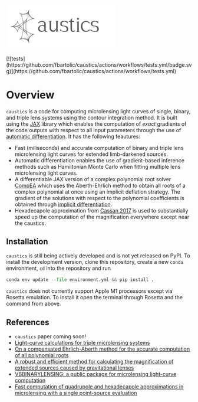 <img width = "300" src="_static/logo.svg"/>
<br>
<br>
[![tests](https://github.com/fbartolic/caustics/actions/workflows/tests.yml/badge.svg)](https://github.com/fbartolic/caustics/actions/workflows/tests.yml)


# Overview 
`caustics` is a code for computing microlensing light curves of single, binary, and triple lens systems using the contour integration 
method. It is built using the [JAX](https://github.com/google/jax) library which enables the computation 
of *exact* gradients of the code outputs with respect to all input parameters through the use of [automatic differentiation](https://jax.readthedocs.io/en/latest/notebooks/autodiff_cookbook.html). It has the following feautures:

- Fast (miliseconds) and accurate computation of binary and triple lens microlensing light curves for extended limb-darkened sources.
- Automatic differentiation enables the use of gradient-based inference methods such as Hamiltonian Monte Carlo when fitting multiple lens microlensing light curves.
- A differentiable JAX version of a complex polynomial root solver [CompEA](https://github.com/trcameron/CompEA) which uses the Aberth-Ehrlich method to obtain all roots of a complex polynomial at once using an implicit deflation strategy. The gradient of the solutions with respect to the polynomial coefficients is obtained through [implicit differentiation](http://implicit-layers-tutorial.org/implicit_functions/).
- Hexadecapole approximation from [Cassan 2017](https://academic.oup.com/mnras/article/468/4/3993/3103057?login=true) is used to substantially speed up the computation of the magnification everywhere except near the caustics.

## Installation
`caustics` is still being actively developed and is not yet released on PyPI. To install the development version, clone this repository, 
create a new `conda` environment, `cd` into the repository and run 
```python
conda env update --file environment.yml && pip install .
```

`caustics` does not currently support Apple M1 processors except via Rosetta emulation. To install it open the terminal through Rosetta
and the command from above.

## References
- `caustics` paper coming soon!
- [Light-curve calculations for triple microlensing systems](https://academic.oup.com/mnras/article-abstract/503/4/6143/6149166?redirectedFrom=fulltext&login=false)
- [On a compensated Ehrlich-Aberth method for the accurate computation of all polynomial roots](https://hal.archives-ouvertes.fr/hal-03335604)
- [A robust and efficient method for calculating the magnification of extended sources caused by gravitational lenses](https://ui.adsabs.harvard.edu/abs/1998A%26A...333L..79D/abstract)
- [VBBINARYLENSING: a public package for microlensing light-curve computation](https://ui.adsabs.harvard.edu/abs/2018MNRAS.479.5157B/abstract)
- [Fast computation of quadrupole and hexadecapole approximations in microlensing with a single point-source evaluation](https://academic.oup.com/mnras/article/468/4/3993/3103057?login=true)

